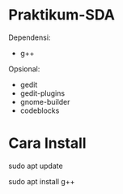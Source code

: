 # Praktikum-SDA

Dependensi:
- g++

Opsional:
- gedit
- gedit-plugins
- gnome-builder
- codeblocks

# Cara Install

sudo apt update

sudo apt install g++

